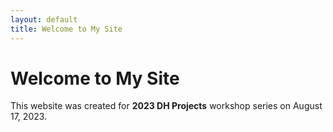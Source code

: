 ```yaml
---
layout: default
title: Welcome to My Site
---
```

# Welcome to My Site
This website was created for **2023 DH Projects** workshop series on August 17, 2023.
